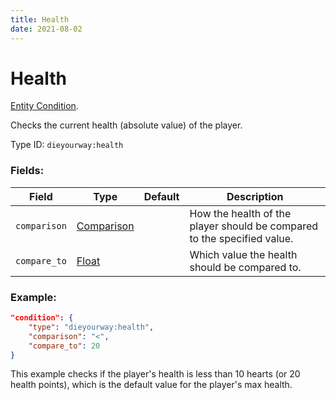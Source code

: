 ```yaml
---
title: Health
date: 2021-08-02
---
```

# Health

[Entity Condition](../entity_conditions.md).

Checks the current health (absolute value) of the player.

Type ID: `dieyourway:health`

### Fields:

Field  | Type | Default | Description
-------|------|---------|-------------
`comparison` | [Comparison](../data_types/comparison.md) | | How the health of the player should be compared to the specified value.
`compare_to` | [Float](../data_types/float.md) | | Which value the health should be compared to.

### Example:
```json
"condition": {
    "type": "dieyourway:health",
    "comparison": "<",
    "compare_to": 20
}
```
This example checks if the player's health is less than 10 hearts (or 20 health points), which is the default value for the player's max health.